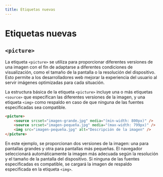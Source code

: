 ```yaml
---
title: Etiquetas nuevas
---
```



# Etiquetas nuevas

## `<picture>`

La etiqueta `<picture>` se utiliza para proporcionar diferentes versiones de una imagen con el fin de adaptarse a diferentes condiciones de visualización, como el tamaño de la pantalla o la resolución del dispositivo. Esto permite a los desarrolladores web mejorar la experiencia del usuario al servir imágenes optimizadas para cada situación.

La estructura básica de la etiqueta `<picture>` incluye una o más etiquetas `<source>` que especifican las diferentes versiones de la imagen, y una etiqueta `<img>` como respaldo en caso de que ninguna de las fuentes especificadas sea compatible.

```html
<picture>
    <source srcset="imagen-grande.jpg" media="(min-width: 800px)" />
    <source srcset="imagen-pequeña.jpg" media="(max-width: 799px)" />
    <img src="imagen-pequeña.jpg" alt="Descripción de la imagen" />
</picture>
```

En este ejemplo, se proporcionan dos versiones de la imagen: una para pantallas grandes y otra para pantallas más pequeñas. El navegador seleccionará automáticamente la imagen más adecuada según la resolución y el tamaño de la pantalla del dispositivo. Si ninguna de las fuentes especificadas es compatible, se cargará la imagen de respaldo especificada en la etiqueta `<img>`.
